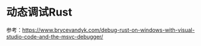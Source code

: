 # 动态调试Rust
参考：https://www.brycevandyk.com/debug-rust-on-windows-with-visual-studio-code-and-the-msvc-debugger/
